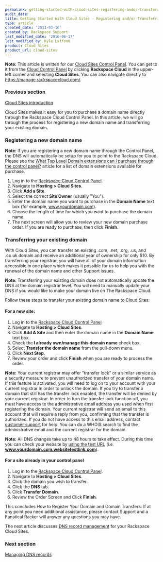 ```yaml
---
permalink: getting-started-with-cloud-sites-registering-andor-transferring-domain-names/
audit_date:
title: Getting Started With Cloud Sites - Registering and/or Transferring Domain Names
type: article
created_date: '2011-03-16'
created_by: Rackspace Support
last_modified_date: '2016-06-17'
last_modified_by: Kyle Laffoon
product: Cloud Sites
product_url: cloud-sites
---
```


**Note:** This article is written for our [Cloud Sites Control Panel](https://manage.rackspacecloud.com/). You can get to it from the [Cloud Control Panel](https://mycloud.rackspace.com) by clicking **Rackspace Cloud** in the upper-left corner and selecting **Cloud Sites**. You can also navigate directly to <https://manage.rackspacecloud.com/>.

### Previous section

[Cloud Sites introduction](/how-to/cloud-sites)

Cloud Sites makes it easy for you to purchase a domain name directly
through the Rackspace Cloud Control Panel. In this article, we will go through
the process for registering a new domain name
and transferring your existing domain.

### Registering a new domain name

**Note:** If you are registering a new domain name through the Control
Panel, the DNS will automatically be setup for you to point to the
Rackspace Cloud. Please see the [What Top Level Domain extensions can I purchase through the control panel?](/how-to/cloud-sites-faq)
article for a list of domain extensions available for purchase.

1. Log in to the [Rackspace Cloud Control Panel](http://manage.rackspacecloud.com).
2. Navigate to **Hosting > Cloud Sites**.
3. Click **Add a Site**.
4. Select the correct **Site Owner** (usually "You").
5. Enter the domain name you want to purchase in the **Domain
    Name** text box (for example, www.yourdomain.com).
6. Choose the length of time for which you want to purchase the domain
    name.
7. The next screen will allow you to review your new domain
    purchase order. If you are ready to purchase, then click **Finish**.

### Transferring your existing domain

With Cloud Sites, you can transfer an existing .com, .net, .org, .us,
and .co.uk domain and receive an additional year of ownership for only
$10. By transferring your registrar, you will have all of your domain
information accessible in one place which makes it possible for us to
help you with the renewal of the domain name and other Support issues.

**Note:** Transferring your existing domain does not automatically
update the DNS at the domain registrar level. You will need to manually
update your DNS if you would like to make your domain live on The
Rackspace Cloud.

Follow these steps to transfer your existing domain name to Cloud Sites:

#### For a new site:

1. Log in to the [Rackspace Cloud Control Panel](http://manage.rackspacecloud.com)
2. Navigate to **Hosting > Cloud Sites**.
3. Click **Add A Site** and then enter the domain name in the **Domain
    Name** text box.
4. Check the **I already own/manage this domain name** check box.
5. Select **Transfer the domain name** from the pull-down menu.
6. Click **Next Step**.
7. Review your order and click **Finish** when you are ready to process
   the order.

**Note:** Your current registrar may offer "transfer lock" or a similar
service as a security measure to prevent unauthorized transfer of your
domain name. If this feature is activated, you will need to log on to
your account with your current registrar in order to unlock the domain.
If you try to transfer a domain that still has the transfer lock
enabled, the transfer will be denied by your current registrar. In order
to turn the transfer lock function off, you must have access to the
administrative email address you used when first registering the domain.
Your current registrar will send an email to this account that will
require a reply from you, confirming that the transfer is authorized. If
you do not have access to this email address, contact [customer support](http://www.rackspace.com/support/) for
help. You can do a WHOIS search to find the administrative email and the
current registrar for the domain.

**Note:** All DNS changes take up to 48 hours to take effect. During
this time you can check your website by [using the test URL](/how-to/test-your-website-before-transferring-the-domain-name-to-cloud-sites)
(i.e. **www.yourdomain.com.websitetestlink.com**).

#### For a site already in your control panel

1. Log in to the [Rackspace Cloud Control Panel](http://manage.rackspacecloud.com).
2. Navigate to **Hosting > Cloud Sites**.
3. Click the domain you wish to transfer.
4. Click the **DNS** tab.
5. Click **Transfer Domain**.
6. Review the Order Screen and Click **Finish**.

This concludes How to Register Your Domain and Domain Transfers. If at
any point you need additional assistance, please contact Support and a
Fanatical Racker will answer any questions you may have.

The next article discusses [DNS record management](/how-to/getting-started-with-cloud-sites-managing-dns-records) for your
Rackspace Cloud Sites.

### Next section

[Managing DNS records](/how-to/getting-started-with-cloud-sites-managing-dns-records)
